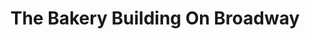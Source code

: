 ---
title: "The Bakery Building On Broadway"
url: /san-antonio/the-bakery-building-on-broadway/
shop: Bäckerei
---